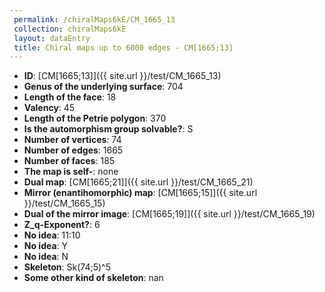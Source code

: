 ```yaml
--- 
 permalink: /chiralMaps6kE/CM_1665_13 
 collection: chiralMaps6kE
 layout: dataEntry
 title: Chiral maps up to 6000 edges - CM[1665;13]
---
```


- **ID**: [CM[1665;13]]({{ site.url }}/test/CM_1665_13)
- **Genus of the underlying surface**: 704
- **Length of the face**: 18
- **Valency**: 45
- **Length of the Petrie polygon**: 370
- **Is the automorphism group solvable?**: S
- **Number of vertices**: 74
- **Number of edges**: 1665
- **Number of faces**: 185
- **The map is self-**: none
- **Dual map**: [CM[1665;21]]({{ site.url }}/test/CM_1665_21)
- **Mirror (enantihomorphic) map**: [CM[1665;15]]({{ site.url }}/test/CM_1665_15)
- **Dual of the mirror image**: [CM[1665;19]]({{ site.url }}/test/CM_1665_19)
- **Z_q-Exponent?**: 6
- **No idea**:  11:10
- **No idea**: Y
- **No idea**: N
- **Skeleton**: Sk(74;5)^5
- **Some other kind of skeleton**: nan
